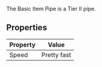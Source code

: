 The Basic Item Pipe is a Tier II pipe.

## Properties
|Property|Value|
|--------|-----|
|Speed|Pretty fast|